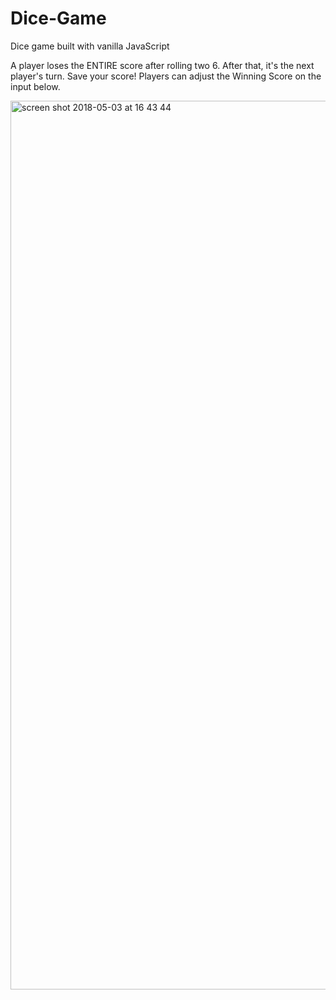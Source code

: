 # Dice-Game
Dice game built with vanilla JavaScript

A player loses the ENTIRE score after rolling two 6. After that, it's the next player's turn. Save your score!
Players can adjust the Winning Score on the input below.


<img width="1422" alt="screen shot 2018-05-03 at 16 43 44" src="https://user-images.githubusercontent.com/35608280/39583797-32389a76-4ef1-11e8-9133-024fd398b9a3.png">
